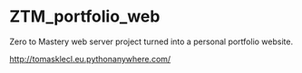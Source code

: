 # ZTM_portfolio_web
Zero to Mastery web server project turned into a personal portfolio website.

http://tomasklecl.eu.pythonanywhere.com/
